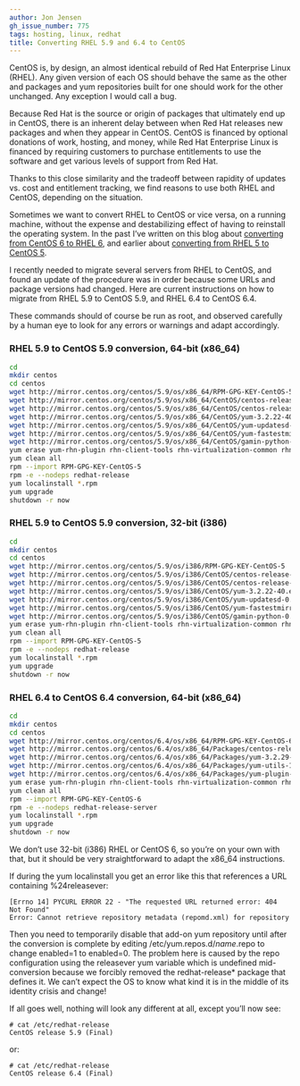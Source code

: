 ```yaml
---
author: Jon Jensen
gh_issue_number: 775
tags: hosting, linux, redhat
title: Converting RHEL 5.9 and 6.4 to CentOS
---
```


CentOS is, by design, an almost identical rebuild of Red Hat Enterprise Linux (RHEL). Any given version of each OS should behave the same as the other and packages and yum repositories built for one should work for the other unchanged. Any exception I would call a bug.

Because Red Hat is the source or origin of packages that ultimately end up in CentOS, there is an inherent delay between when Red Hat releases new packages and when they appear in CentOS. CentOS is financed by optional donations of work, hosting, and money, while Red Hat Enterprise Linux is financed by requiring customers to purchase entitlements to use the software and get various levels of support from Red Hat.

Thanks to this close similarity and the tradeoff between rapidity of updates vs. cost and entitlement tracking, we find reasons to use both RHEL and CentOS, depending on the situation.

Sometimes we want to convert RHEL to CentOS or vice versa, on a running machine, without the expense and destabilizing effect of having to reinstall the operating system. In the past I’ve written on this blog about [converting from CentOS 6 to RHEL 6](/blog/2011/12/22/converting-centos-6-to-rhel-6), and earlier about [converting from RHEL 5 to CentOS 5](/blog/2009/10/22/upgrading-from-rhel-52-to-centos-54).

I recently needed to migrate several servers from RHEL to CentOS, and found an update of the procedure was in order because some URLs and package versions had changed. Here are current instructions on how to migrate from RHEL 5.9 to CentOS 5.9, and RHEL 6.4 to CentOS 6.4.

These commands should of course be run as root, and observed carefully by a human eye to look for any errors or warnings and adapt accordingly.

### RHEL 5.9 to CentOS 5.9 conversion, 64-bit (x86_64)

```bash
cd
mkdir centos
cd centos
wget http://mirror.centos.org/centos/5.9/os/x86_64/RPM-GPG-KEY-CentOS-5
wget http://mirror.centos.org/centos/5.9/os/x86_64/CentOS/centos-release-5-9.el5.centos.1.x86_64.rpm
wget http://mirror.centos.org/centos/5.9/os/x86_64/CentOS/centos-release-notes-5.9-0.x86_64.rpm
wget http://mirror.centos.org/centos/5.9/os/x86_64/CentOS/yum-3.2.22-40.el5.centos.noarch.rpm
wget http://mirror.centos.org/centos/5.9/os/x86_64/CentOS/yum-updatesd-0.9-5.el5.noarch.rpm
wget http://mirror.centos.org/centos/5.9/os/x86_64/CentOS/yum-fastestmirror-1.1.16-21.el5.centos.noarch.rpm
wget http://mirror.centos.org/centos/5.9/os/x86_64/CentOS/gamin-python-0.1.7-10.el5.x86_64.rpm
yum erase yum-rhn-plugin rhn-client-tools rhn-virtualization-common rhn-setup rhn-check rhnsd yum-updatesd
yum clean all
rpm --import RPM-GPG-KEY-CentOS-5
rpm -e --nodeps redhat-release
yum localinstall *.rpm
yum upgrade
shutdown -r now
```

### RHEL 5.9 to CentOS 5.9 conversion, 32-bit (i386)

```bash
cd
mkdir centos
cd centos
wget http://mirror.centos.org/centos/5.9/os/i386/RPM-GPG-KEY-CentOS-5
wget http://mirror.centos.org/centos/5.9/os/i386/CentOS/centos-release-5-9.el5.centos.1.i386.rpm
wget http://mirror.centos.org/centos/5.9/os/i386/CentOS/centos-release-notes-5.9-0.i386.rpm
wget http://mirror.centos.org/centos/5.9/os/i386/CentOS/yum-3.2.22-40.el5.centos.noarch.rpm
wget http://mirror.centos.org/centos/5.9/os/i386/CentOS/yum-updatesd-0.9-5.el5.noarch.rpm
wget http://mirror.centos.org/centos/5.9/os/i386/CentOS/yum-fastestmirror-1.1.16-21.el5.centos.noarch.rpm
wget http://mirror.centos.org/centos/5.9/os/i386/CentOS/gamin-python-0.1.7-10.el5.i386.rpm
yum erase yum-rhn-plugin rhn-client-tools rhn-virtualization-common rhn-setup rhn-check rhnsd yum-updatesd
yum clean all
rpm --import RPM-GPG-KEY-CentOS-5
rpm -e --nodeps redhat-release
yum localinstall *.rpm
yum upgrade
shutdown -r now
```

### RHEL 6.4 to CentOS 6.4 conversion, 64-bit (x86_64)

```bash
cd
mkdir centos
cd centos
wget http://mirror.centos.org/centos/6.4/os/x86_64/RPM-GPG-KEY-CentOS-6
wget http://mirror.centos.org/centos/6.4/os/x86_64/Packages/centos-release-6-4.el6.centos.10.x86_64.rpm
wget http://mirror.centos.org/centos/6.4/os/x86_64/Packages/yum-3.2.29-40.el6.centos.noarch.rpm
wget http://mirror.centos.org/centos/6.4/os/x86_64/Packages/yum-utils-1.1.30-14.el6.noarch.rpm
wget http://mirror.centos.org/centos/6.4/os/x86_64/Packages/yum-plugin-fastestmirror-1.1.30-14.el6.noarch.rpm
yum erase yum-rhn-plugin rhn-client-tools rhn-virtualization-common rhn-setup rhn-check rhnsd yum-updatesd subscription-manager
yum clean all
rpm --import RPM-GPG-KEY-CentOS-6
rpm -e --nodeps redhat-release-server
yum localinstall *.rpm
yum upgrade
shutdown -r now
```

We don’t use 32-bit (i386) RHEL or CentOS 6, so you’re on your own with that, but it should be very straightforward to adapt the x86_64 instructions.

If during the yum localinstall you get an error like this that references a URL containing %24releasever:

```nohighlight
[Errno 14] PYCURL ERROR 22 - "The requested URL returned error: 404 Not Found"
Error: Cannot retrieve repository metadata (repomd.xml) for repository
```

Then you need to temporarily disable that add-on yum repository until after the conversion is complete by editing /etc/yum.repos.d/*name*.repo to change enabled=1 to enabled=0. The problem here is caused by the repo configuration using the releasever yum variable which is undefined mid-conversion because we forcibly removed the redhat-release* package that defines it. We can’t expect the OS to know what kind it is in the middle of its identity crisis and change!

If all goes well, nothing will look any different at all, except you’ll now see:

```nohighlight
# cat /etc/redhat-release
CentOS release 5.9 (Final)
```

or:

```nohighlight
# cat /etc/redhat-release
CentOS release 6.4 (Final)
```
